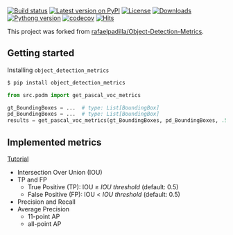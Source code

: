[![Build status](https://github.com/yfpeng/object_detection_metrics/actions/workflows/pytest.yml/badge.svg)](https://github.com/yfpeng/object_detection_metrics/)
[![Latest version on PyPI](https://img.shields.io/pypi/v/object_detection_metrics.svg)](https://pypi.python.org/pypi/object_detection_metrics)
[![License](https://img.shields.io/pypi/l/object_detection_metrics.svg)](https://opensource.org/licenses/BSD-3-Clause)
[![Downloads](https://img.shields.io/pypi/dm/object_detection_metrics.svg)](https://pypi.python.org/pypi/object_detection_metrics)
[![Pythong version](https://img.shields.io/pypi/pyversions/object_detection_metrics)](https://pypi.python.org/pypi/object_detection_metrics)
[![codecov](https://codecov.io/gh/yfpeng/object_detection_metrics/branch/master/graph/badge.svg?token=m4mJ9fD88s)](https://codecov.io/gh/yfpeng/object_detection_metrics)
[![Hits](https://hits.dwyl.com/yfpeng/object_detection_metrics.svg)](https://hits.dwyl.com/yfpeng/object_detection_metrics)


This project was forked from [rafaelpadilla/Object-Detection-Metrics](https://github.com/rafaelpadilla/Object-Detection-Metrics).

## Getting started

Installing `object_detection_metrics`

```bash
$ pip install object_detection_metrics
```

```python
from src.podm import get_pascal_voc_metrics

gt_BoundingBoxes = ...  # type: List[BoundingBox]
pd_BoundingBoxes = ...  # type: List[BoundingBox]
results = get_pascal_voc_metrics(gt_BoundingBoxes, pd_BoundingBoxes, .5)
```

## Implemented metrics

[Tutorial](https://medium.com/@jonathan_hui/map-mean-average-precision-for-object-detection-45c121a31173)

-   Intersection Over Union (IOU)
-   TP and FP
    -   True Positive (TP): IOU ≥ *IOU threshold* (default: 0.5)
    -   False Positive (FP): IOU \< *IOU threshold* (default: 0.5)
-   Precision and Recall
-   Average Precision
    -   11-point AP
    -   all-point AP
